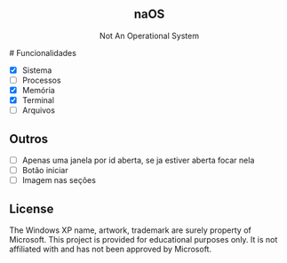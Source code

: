 <!-- PROJECT LOGO -->
<br />
<p align="center">

  <h2 align="center">naOS</h2>

  <p align="center">
   Not An Operational System
</a>
  </p>
</p>
# Funcionalidades

- [x] Sistema
- [ ] Processos
- [x] Memória
- [x] Terminal
- [ ] Arquivos

## Outros

- [ ] Apenas uma janela por id aberta, se ja estiver aberta focar nela
- [ ] Botão iniciar
- [ ] Imagem nas seções

## License

The Windows XP name, artwork, trademark are surely property of Microsoft. This project is provided for educational purposes only. It is not affiliated with and has not been approved by Microsoft.
